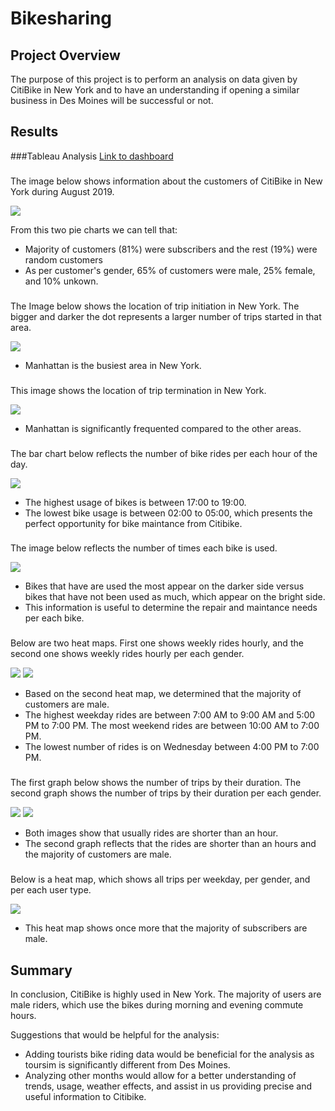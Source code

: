 # Bikesharing

## Project Overview

The purpose of this project is to perform an analysis on data given by CitiBike in New York and to have an understanding if opening a similar business in Des Moines will be successful or not.

## Results

###Tableau Analysis
[Link to dashboard](https://public.tableau.com/app/profile/eno4254/viz/NYC_Citibike_Challenge_16518881690620/Story1)

###

The image below shows information about the customers of CitiBike in New York during August 2019.

![](https://github.com/EnoVaqari/bikesharing/blob/main/Images/Customers.png)

From this two pie charts we can tell that:
* Majority of customers (81%) were subscribers and the rest (19%) were random customers
* As per customer's gender, 65% of customers were male, 25% female, and 10% unkown.

###

The Image below shows the location of trip initiation in New York. The bigger and darker the dot represents a larger number of trips started in that area.

![](https://github.com/EnoVaqari/bikesharing/blob/main/Images/StartingLocations.png)


* Manhattan is the busiest area in New York.

###

This image shows the location of trip termination in New York.

![](https://github.com/EnoVaqari/bikesharing/blob/main/Images/endingLocations.png)

* Manhattan is significantly frequented compared to the other areas.

###

The bar chart below reflects the number of bike rides per each hour of the day.

![](https://github.com/EnoVaqari/bikesharing/blob/main/Images/AugustPeakHours.png)

* The highest usage of bikes is between 17:00 to 19:00.
* The lowest bike usage is between 02:00 to 05:00, which presents the perfect opportunity for bike maintance from Citibike.

###

The image below reflects the number of times each bike is used.

![](https://github.com/EnoVaqari/bikesharing/blob/main/Images/BikeUsage.png)

* Bikes that have are used the most appear on the darker side versus bikes that have not been used as much, which appear on the bright side.
* This information is useful to determine the repair and maintance needs per each bike.

###
Below are two heat maps. First one shows weekly rides hourly, and the second one shows weekly rides hourly per each gender.

![](https://github.com/EnoVaqari/bikesharing/blob/main/Images/TripHourWeekly.png)
![](https://github.com/EnoVaqari/bikesharing/blob/main/Images/tripsperHourWeeklyGender.png)

* Based on the second heat map, we determined that the majority of customers are male.
* The highest weekday rides are between 7:00 AM to 9:00 AM and 5:00 PM to 7:00 PM. The most weekend rides are between 10:00 AM to 7:00 PM.
* The lowest number of rides is on Wednesday between 4:00 PM to 7:00 PM.


###

The first graph below shows the number of trips by their duration. The second graph shows the number of trips by their duration per each gender.

![](https://github.com/EnoVaqari/bikesharing/blob/main/Images/TripDurationbyUsage.png)
![](https://github.com/EnoVaqari/bikesharing/blob/main/Images/TripDurationByGender.png)

* Both images show that usually rides are shorter than an hour.
* The second graph reflects that the rides are shorter than an hours and the majority of customers are male.

###

Below is a heat map, which shows all trips per weekday, per gender, and per each user type.

![](https://github.com/EnoVaqari/bikesharing/blob/main/Images/userTypeTripperhourWeekdayGender.png)


* This heat map shows once more that the majority of subscribers are male.

## Summary

In conclusion, CitiBike is highly used in New York. The majority of users are male riders, which use the bikes during morning and evening commute hours.

Suggestions that would be helpful for the analysis:

* Adding tourists bike riding data would be beneficial for the analysis as toursim is significantly different from Des Moines.
* Analyzing other months would allow for a better understanding of trends, usage, weather effects, and assist in us providing precise and useful information to Citibike.
